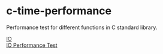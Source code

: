 # c-time-performance
Performance test for different functions in C standard library.

[IO](IO.md)  
[IO Performance Test](IO-Performance-Test.md)
